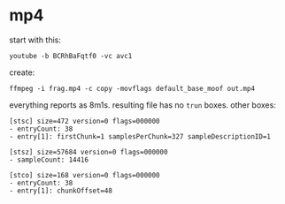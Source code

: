 # mp4

start with this:

~~~
youtube -b BCRhBaFqtf0 -vc avc1
~~~

create:

~~~
ffmpeg -i frag.mp4 -c copy -movflags default_base_moof out.mp4
~~~

everything reports as 8m1s. resulting file has no `trun` boxes. other boxes:

~~~
[stsc] size=472 version=0 flags=000000
- entryCount: 38
- entry[1]: firstChunk=1 samplesPerChunk=327 sampleDescriptionID=1

[stsz] size=57684 version=0 flags=000000
- sampleCount: 14416

[stco] size=168 version=0 flags=000000
- entryCount: 38
- entry[1]: chunkOffset=48
~~~
